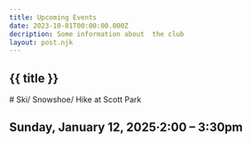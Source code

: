 ```yaml
---
title: Upcoming Events
date: 2023-10-01T00:00:00.000Z
decription: Some information about  the club
layout: post.njk
---
```


<h2>{{ title }}</h2>
# Ski/ Snowshoe/ Hike at Scott Park

## Sunday, January 12, 2025·2:00 – 3:30pm